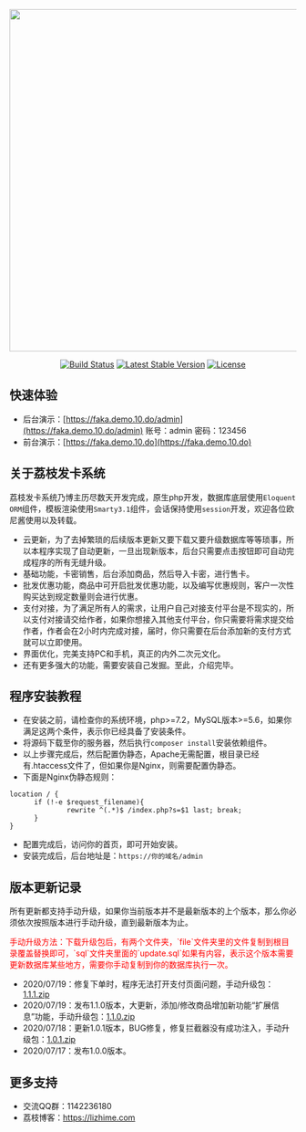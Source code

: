 <p align="center"><img src="https://lizhime.com/wp-content/uploads/2020/07/%E5%B0%81%E9%9D%A2.png" width="600"></p>

<p align="center">
<a href="https://lizhime.com/41.html"><img src="https://travis-ci.org/laravel/framework.svg" alt="Build Status"></a>
<a href="https://lizhime.com/41.html"><img src="https://poser.pugx.org/laravel/framework/v/stable.svg" alt="Latest Stable Version"></a>
<a href="https://lizhime.com/41.html"><img src="https://poser.pugx.org/laravel/framework/license.svg" alt="License"></a>
</p>

## 快速体验
- 后台演示：[https://faka.demo.10.do/admin](https://faka.demo.10.do/admin)  账号：admin 密码：123456
- 前台演示：[https://faka.demo.10.do](https://faka.demo.10.do)

## 关于荔枝发卡系统

荔枝发卡系统乃博主历尽数天开发完成，原生php开发，数据库底层使用`Eloquent ORM`组件，模板渲染使用`Smarty3.1`组件，会话保持使用`session`开发，欢迎各位欧尼酱使用以及转载。

- 云更新，为了去掉繁琐的后续版本更新又要下载又要升级数据库等等琐事，所以本程序实现了自动更新，一旦出现新版本，后台只需要点击按钮即可自动完成程序的所有无缝升级。
- 基础功能，卡密销售，后台添加商品，然后导入卡密，进行售卡。
- 批发优惠功能，商品中可开启批发优惠功能，以及编写优惠规则，客户一次性购买达到规定数量则会进行优惠。
- 支付对接，为了满足所有人的需求，让用户自己对接支付平台是不现实的，所以支付对接请交给作者，如果你想接入其他支付平台，你只需要将需求提交给作者，作者会在2小时内完成对接，届时，你只需要在后台添加新的支付方式就可以立即使用。
- 界面优化，完美支持PC和手机，真正的内外二次元文化。
- 还有更多强大的功能，需要安装自己发掘。至此，介绍完毕。

## 程序安装教程

- 在安装之前，请检查你的系统环境，php>=7.2，MySQL版本>=5.6，如果你满足这两个条件，表示你已经具备了安装条件。
- 将源码下载至你的服务器，然后执行`composer install`安装依赖组件。
- 以上步骤完成后，然后配置伪静态，Apache无需配置，根目录已经有.htaccess文件了，但如果你是Nginx，则需要配置伪静态。
- 下面是Nginx伪静态规则：
```
location / {
      if (!-e $request_filename){
              rewrite ^(.*)$ /index.php?s=$1 last; break;
      }
}
```
- 配置完成后，访问你的首页，即可开始安装。
- 安装完成后，后台地址是：`https://你的域名/admin`
## 版本更新记录
<p>所有更新都支持手动升级，如果你当前版本并不是最新版本的上个版本，那么你必须依次按照版本进行手动升级，直到最新版本为止。</p>
<p style="color: red;">手动升级方法：下载升级包后，有两个文件夹，`file`文件夹里的文件复制到根目录覆盖替换即可，`sql`文件夹里面的`update.sql`如果有内容，表示这个版本需要更新数据库某些地方，需要你手动复制到你的数据库执行一次。</p>

- 2020/07/19：修复下单时，程序无法打开支付页面问题，手动升级包：[1.1.1.zip](https://version.10.do/faka/update/1.1.1.zip)
- 2020/07/19：发布1.1.0版本，大更新，添加/修改商品增加新功能“扩展信息”功能，手动升级包：[1.1.0.zip](https://version.10.do/faka/update/1.1.0.zip)
- 2020/07/18：更新1.0.1版本，BUG修复，修复拦截器没有成功注入，手动升级包：[1.0.1.zip](https://version.10.do/faka/update/1.0.1.zip)
- 2020/07/17：发布1.0.0版本。
## 更多支持
- 交流QQ群：1142236180
- 荔枝博客：https://lizhime.com